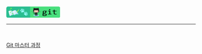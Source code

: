 <a href="https://github.com/seol-yu/TIL/tree/master/Git" target="_blank"><img src="https://github.com/seol-yu/TIL/blob/master/images/git-badge-logo.png?raw=true" height=30 /></a>
<br />

---

<br />

[Git 마스터 과정](https://github.com/seol-yu/TIL/tree/master/Git/Git_Master)
<br />